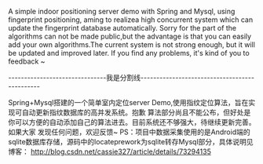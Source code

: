 A simple indoor positioning server demo with Spring and Mysql, using fingerprint positioning,
aming to realizea high concurrent system which can update the fingerprint database automatically. 
Sorry for the part of the algorithms can not be made public,but the advantage is that you can 
easily add your own algorithms.The current system is not strong enough, but it will be updated 
and improved later. If you find any problems, it's kind of you to feedback ~

-------------------------------我是分割线----------------------------------------------

Spring+Mysql搭建的一个简单室内定位server Demo,使用指纹定位算法，旨在实现可自动更新指纹数据库的高并发系统。抱歉
算法部分尚且不能公布，但好处是你可以方便的自动添加自己的算法进去。目前系统还不够强大，待继续更新完善。如果大家
发现任何问题，欢迎反馈~
PS：项目中数据采集使用的是Android端的sqlite数据库存储，源码中的locateprework为sqlite转存Mysql部分，具体说明见博客：
http://blog.csdn.net/cassie327/article/details/73294135
